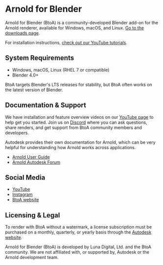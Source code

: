 # Arnold for Blender

Arnold for Blender (BtoA) is a community-developed Blender add-on for the Arnold renderer, available for Windows, macOS, and Linux. [Go to the downloads page](https://github.com/lunadigital/btoa/releases).

For installation instructions, [check out our YouTube tutorials](https://www.youtube.com/@arnoldforblender).

## System Requirements
* Windows, macOS, Linux (RHEL 7 or compatible)
* Blender 4.0+

BtoA targets Blender's LTS releases for stability, but BtoA often works on the latest version of Blender.

## Documentation & Support
We have installation and feature overview videos on our [YouTube page]((https://www.youtube.com/@arnoldforblender)) to help get you started. Join us on [Discord](https://discord.com/invite/4QYv3vMGxS) where you can ask questions, share renders, and get support from BtoA community members and developers.

Autodesk provides their own documentation for Arnold, which can be very helpful for understanding how Arnold works across applications.

- [Arnold User Guide](https://help.autodesk.com/view/ARNOL/ENU/?guid=arnold_user_guide_ac_about_arnold_html)
- [Arnold Autodesk Forum](https://forums.autodesk.com/t5/arnold/ct-p/arnold)

## Social Media
- [YouTube](https://www.youtube.com/@arnoldforblender)
- [Instagram](https://www.instagram.com/arnoldforblender/)
- [BtoA website](https://www.arnoldforblender.com/)

## Licensing & Legal
To render with BtoA without a watermark, a license subscription must be purchased on a monthly, quarterly, or yearly basis through the [Autodesk website](https://www.autodesk.com/products/arnold/overview).

Arnold for Blender (BtoA) is developed by Luna Digital, Ltd. and the BtoA community. We are not affiliated with, or supported by, Autodesk or the Arnold development team.